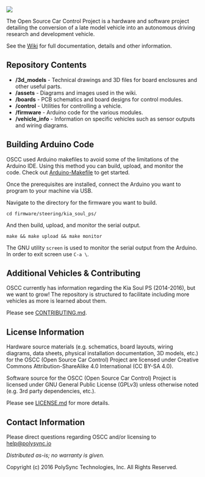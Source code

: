 <img src="https://github.com/PolySync/OSCC/blob/master/assets/oscc_logo_title.png">


The Open Source Car Control Project is a hardware and software project detailing the conversion of a late model vehicle into an autonomous driving research and development vehicle.

See the [Wiki](https://github.com/PolySync/OSCC/wiki) for full documentation, details and other information.


Repository Contents
-------------------
* **/3d_models** - Technical drawings and 3D files for board enclosures and other useful parts.
* **/assets** - Diagrams and images used in the wiki.
* **/boards** - PCB schematics and board designs for control modules.
* **/control** - Utilities for controlling a vehicle.
* **/firmware** - Arduino code for the various modules.
* **/vehicle_info** - Information on specific vehicles such as sensor outputs and wiring diagrams.

Building Arduino Code
------------

OSCC used Arduino makefiles to avoid some of the limitations of the Arduino IDE. Using this method you can build, upload, and monitor the code.
Check out [Arduino-Makefile](https://github.com/sudar/Arduino-Makefile) to get started.

Once the prerequisites are installed, connect the Arduino you want to program to your machine via USB.


Navigate to the directory for the firmware you want to build.

`cd firmware/steering/kia_soul_ps/`

And then build, upload, and monitor the serial output.

`make && make upload && make monitor`

The GNU utility `screen` is used to monitor the serial output from the Arduino. In order to exit screen use `C-a \`.


Additional Vehicles & Contributing
------------

OSCC currently has information regarding the Kia Soul PS (2014-2016), but we want to grow! The repository is structured to facilitate including more vehicles as more is learned about them.


Please see [CONTRIBUTING.md](CONTRIBUTING.md).



License Information
-------------------

Hardware source materials (e.g. schematics, board layouts, wiring diagrams, data sheets, physical installation documentation, 3D models, etc.) for the OSCC (Open Source Car Control) Project are licensed under Creative Commons Attribution-ShareAlike 4.0 International (CC BY-SA 4.0).

Software source for the OSCC (Open Source Car Control) Project is licensed under GNU General Public License (GPLv3) unless otherwise noted (e.g. 3rd party dependencies, etc.).

Please see [LICENSE.md](LICENSE.md) for more details.


Contact Information
-------------------

Please direct questions regarding OSCC and/or licensing to help@polysync.io

*Distributed as-is; no warranty is given.*

Copyright (c) 2016 PolySync Technologies, Inc.  All Rights Reserved.
